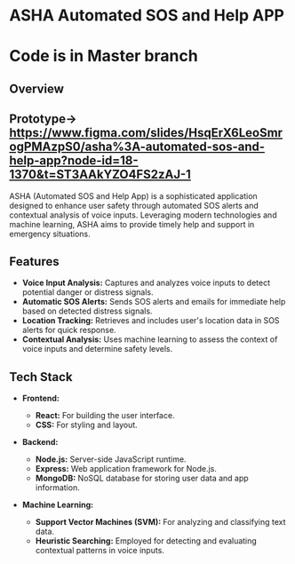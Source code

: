 # ASHA Automated SOS and Help APP
# Code is in Master branch
## Overview
## Prototype-> https://www.figma.com/slides/HsqErX6LeoSmrogPMAzpS0/asha%3A-automated-sos-and-help-app?node-id=18-1370&t=ST3AAkYZO4FS2zAJ-1
ASHA (Automated SOS and Help App) is a sophisticated application designed to enhance user safety through automated SOS alerts and contextual analysis of voice inputs. Leveraging modern technologies and machine learning, ASHA aims to provide timely help and support in emergency situations.

## Features

- **Voice Input Analysis:** Captures and analyzes voice inputs to detect potential danger or distress signals.
- **Automatic SOS Alerts:** Sends SOS alerts and emails for immediate help based on detected distress signals.
- **Location Tracking:** Retrieves and includes user's location data in SOS alerts for quick response.
- **Contextual Analysis:** Uses machine learning to assess the context of voice inputs and determine safety levels.

## Tech Stack

- **Frontend:**
  - **React:** For building the user interface.
  - **CSS:** For styling and layout.

- **Backend:**
  - **Node.js:** Server-side JavaScript runtime.
  - **Express:** Web application framework for Node.js.
  - **MongoDB:** NoSQL database for storing user data and app information.

- **Machine Learning:**
  - **Support Vector Machines (SVM):** For analyzing and classifying text data.
  - **Heuristic Searching:** Employed for detecting and evaluating contextual patterns in voice inputs.

